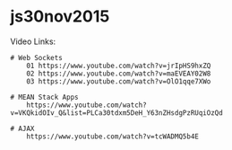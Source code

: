 # js30nov2015

Video Links:
    
    # Web Sockets
        01 https://www.youtube.com/watch?v=jrIpHS9hxZQ
        02 https://www.youtube.com/watch?v=maEVEAY02W8
        03 https://www.youtube.com/watch?v=OlO1qqe7XWo
        
    # MEAN Stack Apps
        https://www.youtube.com/watch?v=VKQkidOIv_Q&list=PLCa30tdxm5DeH_Y63nZHsdgPzRUqiOzQd
        
    # AJAX
        https://www.youtube.com/watch?v=tcWADMQ5b4E
    
    